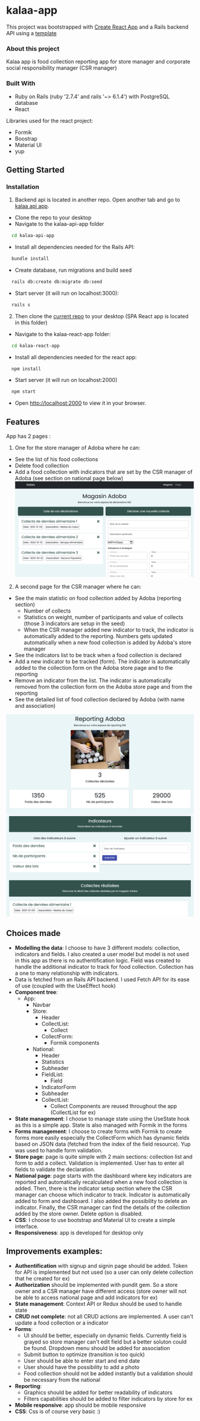 # kalaa-app

This project was bootstrapped with [Create React App](https://github.com/facebook/create-react-app) and a Rails backend API using a [template](https://github.com/lewagon/rails-templates)

### About this project

Kalaa app is food collection reporting app for store manager and corporate social responsibility manager (CSR manager)

### Built With

- Ruby on Rails (ruby '2.7.4' and rails '~> 6.1.4') with PostgreSQL database
- React

Libraries used for the react project:
- Formik
- Boostrap
- Material UI
- yup

## Getting Started
### Installation
1. Backend api is located in another repo. Open another tab and go to [kalaa api app](https://github.com/CamilleBreillot/kalaa-api-app).
- Clone the repo to your desktop
- Navigate to the kalaa-api-app folder
 ```sh
   cd kalaa-api-app
   ```
- Install all dependencies needed for the Rails API:
 ```sh
   bundle install
   ```
 - Create database, run migrations and build seed
 ```sh
   rails db:create db:migrate db:seed
   ```
- Start server (it will run on localhost:3000):
 ```sh
   rails s
   ```
2. Then clone the [current repo](https://github.com/CamilleBreillot/kalaa-react-app) to your desktop (SPA React app is located in this folder)
- Navigate to the kalaa-react-app folder:
 ```sh
   cd kalaa-react-app
   ```
- Install all dependencies needed for the react app:
 ```sh
   npm install
   ```
- Start server (it will run on localhost:2000)
 ```sh
   npm start
   ```
- Open [http://localhost:2000](http://localhost:2000) to view it in your browser.

## Features
App has 2 pages :
1. One for the store manager of Adoba where he can:
- See the list of his food collections 
- Delete food collection
- Add a food collection with indicators that are set by the CSR manager of Adoba (see section on national page below)
![This is an image](public/Storepage.png)

2. A second page for the CSR manager where he can:
- See the main statistic on food collection added by Adoba (reporting section)
  - Number of collects
  - Statistics on weight, number of participants and value of collects (those 3 indicators are setup in the seed)
  - When the CSR manager added new indicator to track, the indicator is automatically added to the reporting. Numbers gets updated automatically when a new food collection is added by Adoba's store manager
- See the indicators list to be track when a food collection is declared
- Add a new indicator to be tracked (form). The indicator is automatically added to the collection form on the Adoba store page and to the reporting
- Remove an indicator from the list. The indicator is automatically removed from the collection form on the Adoba store page and from the reporting
- See the detailed list of food collection declared by Adoba (with name and association)

![This is an image](public/Nationalpage.png)
![This is an image](public/Nationalpage2.png)


## Choices made

- **Modelling the data**: I choose to have 3 different models: collection, indicators and fields. I also created a user model but model is not used in this app as there is no authentification logic. Field was created to handle the additional indicator to track for food collection. Collection has a one to many relationship with indicators.
- Data is fetched from an Rails API backend. I used Fetch API for its ease of use (coupled with the UseEffect hook)
- **Component tree**:
  - App:
    - Navbar
    - Store:
      - Header
      - CollectList:
        - Collect
      - CollectForm:
        - Formik components
    - National:
      - Header
      - Statistics
      - Subheader
      - FieldList:
        - Field
      - IndicatorForm
      - Subheader
      - CollectList:
        - Collect
  Components are reused throughout the app (CollectList for ex)
- **State management**: I choose to manage state using the UseState hook as this is a simple app. State is also managed with Formik in the forms
- **Forms management**: I choose to create forms with Formik to create forms more easily especially the CollectForm which has dynamic fields based on JSON data (fetched from the index of the field resource). Yup was used to handle form validation.
- **Store page**: page is quite simple with 2 main sections: collection list and form to add a collect. Validation is implemented. User has to enter all fields to validate the declaration.
- **National page**: page starts with the dashboard where key indicators are reported and automatically recalculated when a new food collection is added. Then, there is the indicator setup section where the CSR manager can choose which indicator to track. Indicator is automatically added to form and dashboard. I also added the possibility to delete an indicator. Finally, the CSR manager can find the details of the collection added by the store owner. Delete option is disabled.
- **CSS**: I choose to use bootstrap and Material UI to create a simple interface.
- **Responsiveness**: app is developed for desktop only

## Improvements examples:
- **Authentification** with signup and signin page should be added. Token for API is implemented but not used (so a user can only delete collection that he created for ex)
- **Authorization** should be implemented with pundit gem. So a store owner and a CSR manager have different access (store owner will not be able to access national page and add indicators for ex)
- **State management**: Context API or Redux should be used to handle state
- **CRUD not complete**: not all CRUD actions are implemented. A user can't update a food collection or a indicator
- **Forms**: 
  - UI should be better, especially on dynamic fields. Currently field is grayed so store manager can't edit field but a better soluton could be found. Dropdown menu should be added for association
  - Submit button to optimize (transition is too quick)
  - User should be able to enter start and end date
  - User should have the possibility to add a photo
  - Food collection should not be added instantly but a validation should be necessary from the national
- **Reporting**:
  - Graphics should be added for better readability of indicators
  - Filters capabilities should be added to filter indicators by store for ex
- **Mobile responsive**: app should be mobile responsive
- **CSS**: Css is of course very basic :)

